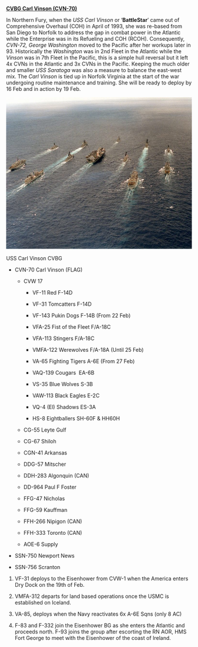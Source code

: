 **[CVBG Carl Vinson
(CVN-70)](https://en.wikipedia.org/wiki/USS_Carl_Vinson)**

In Northern Fury, when the *USS Carl Vinson* or ‘**BattleStar**’ came
out of Comprehensive Overhaul (COH) in April of 1993, she was re-based
from San Diego to Norfolk to address the gap in combat power in the
Atlantic while the Enterprise was in its Refueling and COH (RCOH).
Consequently, *CVN-72, George Washington* moved to the Pacific after her
workups later in 93. Historically the *Washington* was in 2nd Fleet in
the Atlantic while the *Vinson* was in 7th Fleet in the Pacific, this is
a simple hull reversal but it left 4x CVNs in the Atlantic and 3x CVNs
in the Pacific. Keeping the much older and smaller *USS Saratoga* was
also a measure to balance the east-west mix. The *Carl Vinson* is tied
up in Norfolk Virginia at the start of the war undergoing routine
maintenance and training. She will be ready to deploy by 16 Feb and in
action by 19 Feb.

<img src="/assets\images\nato\us\navy\carriers\carl-vinson\image1.jpg" style="width:6.5in;height:4.28264in" />

USS Carl Vinson CVBG

-   CVN-70 Carl Vinson (FLAG)

    -   CVW 17

        -   VF-11 Red F-14D

        -   VF-31 Tomcatters F-14D

        -   VF-143 Pukin Dogs F-14B (From 22 Feb)

        -   VFA-25 Fist of the Fleet F/A-18C

        -   VFA-113 Stingers F/A-18C

        -   VMFA-122 Werewolves F/A-18A (Until 25 Feb)

        -   VA-65 Fighting Tigers A-6E (From 27 Feb)

        -   VAQ-139 Cougars  EA-6B

        -   VS-35 Blue Wolves S-3B

        -   VAW-113 Black Eagles E-2C

        -   VQ-4 (El) Shadows ES-3A

        -   HS-8 Eightballers SH-60F & HH60H

    -   CG-55 Leyte Gulf

    -   CG-67 Shiloh

    -   CGN-41 Arkansas

    -   DDG-57 Mitscher

    -   DDH-283 Algonquin (CAN)

    -   DD-964 Paul F Foster

    -   FFG-47 Nicholas

    -   FFG-59 Kauffman

    -   FFH-266 Nipigon (CAN)

    -   FFH-333 Toronto (CAN)

    -   AOE-6 Supply

-   SSN-750 Newport News

-   SSN-756 Scranton

1.  VF-31 deploys to the Eisenhower from CVW-1 when the America enters
    Dry Dock on the 19th of Feb.

2.  VMFA-312 departs for land based operations once the USMC is
    established on Iceland.

3.  VA-85, deploys when the Navy reactivates 6x A-6E Sqns (only 8 AC)

4.  F-83 and F-332 join the Eisenhower BG as she enters the Atlantic and
    proceeds north. F-93 joins the group after escorting the RN AOR, HMS
    Fort George to meet with the Eisenhower of the coast of Ireland.
